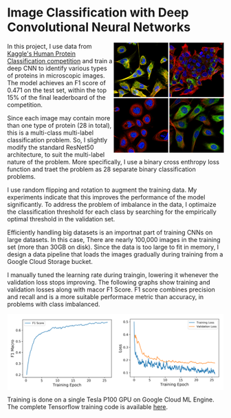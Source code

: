 # Image Classification with Deep Convolutional Neural Networks

<img src="images/proteins.png" align="right" width="256">

In this project, I use data from [Kaggle's Human Protein Classification competition](https://www.kaggle.com/c/human-protein-atlas-image-classification) and train a deep CNN to identify various types of proteins in microscopic images. The model achieves an F1 score of 0.471 on the test set, within the top 15% of the final leaderboard of the competition.

Since each image may contain more than one type of protein (28 in total), this is a multi-class multi-label classification problem. So, I slightly modify the standard ResNet50 architecture, to suit the multi-label nature of the problem. More specifically, I use a binary cross enthropy loss function and traet the problem as 28 separate binary classification problems.

I use random flipping and rotation to augment the training data. My experiments indicate that this improves the performance of the model significantly. To address the problem of imbalance in the data, I optimaize the classification threshold for each class by searching for the empirically optimal threshold in the validation set.

Efficiently handling big datasets is an importnat part of training CNNs on large datasets. In this case, There are nearly 100,000 images in the training set (more than 30GB on disk). Since the data is too large to fit in memory, I design a data pipeline that loads the images gradually during training from a Google Cloud Storage bucket.

I manually tuned the learning rate during traingin, lowering it whenever the validation loss stops improving. The following graphs show training and validation losses along with macor F1 Score. F1 score combines precision and recall and is a more suitable performace metric than accuracy, in problems with class imbalanced.

<img src="images/plots.png" align="center">

Training is done on a single Tesla P100 GPU on Google Cloud ML Engine. The complete Tensorflow training code is available [here](https://github.com/MiladShahidi/Kaggle-Protein-Classification/blob/master/trainer/model.py).